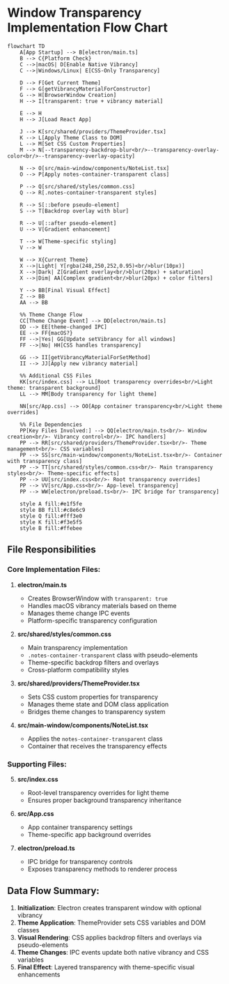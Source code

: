 # Window Transparency Implementation Flow Chart

```mermaid
flowchart TD
    A[App Startup] --> B[electron/main.ts]
    B --> C{Platform Check}
    C -->|macOS| D[Enable Native Vibrancy]
    C -->|Windows/Linux| E[CSS-Only Transparency]
    
    D --> F[Get Current Theme]
    F --> G[getVibrancyMaterialForConstructor]
    G --> H[BrowserWindow Creation]
    H --> I[transparent: true + vibrancy material]
    
    E --> H
    H --> J[Load React App]
    
    J --> K[src/shared/providers/ThemeProvider.tsx]
    K --> L[Apply Theme Class to DOM]
    L --> M[Set CSS Custom Properties]
    M --> N[--transparency-backdrop-blur<br/>--transparency-overlay-color<br/>--transparency-overlay-opacity]
    
    N --> O[src/main-window/components/NoteList.tsx]
    O --> P[Apply notes-container-transparent class]
    
    P --> Q[src/shared/styles/common.css]
    Q --> R[.notes-container-transparent styles]
    
    R --> S[::before pseudo-element]
    S --> T[Backdrop overlay with blur]
    
    R --> U[::after pseudo-element]
    U --> V[Gradient enhancement]
    
    T --> W[Theme-specific styling]
    V --> W
    
    W --> X{Current Theme}
    X -->|Light| Y[rgba(248,250,252,0.95)<br/>blur(10px)]
    X -->|Dark| Z[Gradient overlay<br/>blur(20px) + saturation]
    X -->|Dim| AA[Complex gradient<br/>blur(20px) + color filters]
    
    Y --> BB[Final Visual Effect]
    Z --> BB
    AA --> BB
    
    %% Theme Change Flow
    CC[Theme Change Event] --> DD[electron/main.ts]
    DD --> EE[theme-changed IPC]
    EE --> FF{macOS?}
    FF -->|Yes| GG[Update setVibrancy for all windows]
    FF -->|No| HH[CSS handles transparency]
    
    GG --> II[getVibrancyMaterialForSetMethod]
    II --> JJ[Apply new vibrancy material]
    
    %% Additional CSS Files
    KK[src/index.css] --> LL[Root transparency overrides<br/>Light theme: transparent background]
    LL --> MM[Body transparency for light theme]
    
    NN[src/App.css] --> OO[App container transparency<br/>Light theme overrides]
    
    %% File Dependencies
    PP[Key Files Involved:] --> QQ[electron/main.ts<br/>- Window creation<br/>- Vibrancy control<br/>- IPC handlers]
    PP --> RR[src/shared/providers/ThemeProvider.tsx<br/>- Theme management<br/>- CSS variables]
    PP --> SS[src/main-window/components/NoteList.tsx<br/>- Container with transparency class]
    PP --> TT[src/shared/styles/common.css<br/>- Main transparency styles<br/>- Theme-specific effects]
    PP --> UU[src/index.css<br/>- Root transparency overrides]
    PP --> VV[src/App.css<br/>- App-level transparency]
    PP --> WW[electron/preload.ts<br/>- IPC bridge for transparency]
    
    style A fill:#e1f5fe
    style BB fill:#c8e6c9
    style Q fill:#fff3e0
    style K fill:#f3e5f5
    style B fill:#ffebee
```

## File Responsibilities

### Core Implementation Files:

1. **electron/main.ts**
   - Creates BrowserWindow with `transparent: true`
   - Handles macOS vibrancy materials based on theme
   - Manages theme change IPC events
   - Platform-specific transparency configuration

2. **src/shared/styles/common.css**
   - Main transparency implementation
   - `.notes-container-transparent` class with pseudo-elements
   - Theme-specific backdrop filters and overlays
   - Cross-platform compatibility styles

3. **src/shared/providers/ThemeProvider.tsx**
   - Sets CSS custom properties for transparency
   - Manages theme state and DOM class application
   - Bridges theme changes to transparency system

4. **src/main-window/components/NoteList.tsx**
   - Applies the `notes-container-transparent` class
   - Container that receives the transparency effects

### Supporting Files:

5. **src/index.css**
   - Root-level transparency overrides for light theme
   - Ensures proper background transparency inheritance

6. **src/App.css**
   - App container transparency settings
   - Theme-specific app background overrides

7. **electron/preload.ts**
   - IPC bridge for transparency controls
   - Exposes transparency methods to renderer process

## Data Flow Summary:

1. **Initialization**: Electron creates transparent window with optional vibrancy
2. **Theme Application**: ThemeProvider sets CSS variables and DOM classes
3. **Visual Rendering**: CSS applies backdrop filters and overlays via pseudo-elements
4. **Theme Changes**: IPC events update both native vibrancy and CSS variables
5. **Final Effect**: Layered transparency with theme-specific visual enhancements